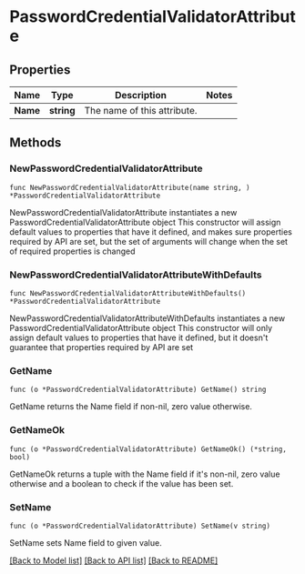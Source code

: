 # PasswordCredentialValidatorAttribute

## Properties

Name | Type | Description | Notes
------------ | ------------- | ------------- | -------------
**Name** | **string** | The name of this attribute. | 

## Methods

### NewPasswordCredentialValidatorAttribute

`func NewPasswordCredentialValidatorAttribute(name string, ) *PasswordCredentialValidatorAttribute`

NewPasswordCredentialValidatorAttribute instantiates a new PasswordCredentialValidatorAttribute object
This constructor will assign default values to properties that have it defined,
and makes sure properties required by API are set, but the set of arguments
will change when the set of required properties is changed

### NewPasswordCredentialValidatorAttributeWithDefaults

`func NewPasswordCredentialValidatorAttributeWithDefaults() *PasswordCredentialValidatorAttribute`

NewPasswordCredentialValidatorAttributeWithDefaults instantiates a new PasswordCredentialValidatorAttribute object
This constructor will only assign default values to properties that have it defined,
but it doesn't guarantee that properties required by API are set

### GetName

`func (o *PasswordCredentialValidatorAttribute) GetName() string`

GetName returns the Name field if non-nil, zero value otherwise.

### GetNameOk

`func (o *PasswordCredentialValidatorAttribute) GetNameOk() (*string, bool)`

GetNameOk returns a tuple with the Name field if it's non-nil, zero value otherwise
and a boolean to check if the value has been set.

### SetName

`func (o *PasswordCredentialValidatorAttribute) SetName(v string)`

SetName sets Name field to given value.



[[Back to Model list]](../README.md#documentation-for-models) [[Back to API list]](../README.md#documentation-for-api-endpoints) [[Back to README]](../README.md)


